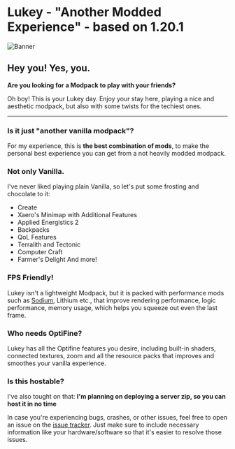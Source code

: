 # Lukey - "Another Modded Experience" - based on 1.20.1

![Banner](https://cdn.modrinth.com/data/ReJdx1Cz/images/15f689faf037a339d54bf8000e0ca9ea21eed48f.png)

## Hey you! Yes, you.
**Are you looking for a Modpack to play with your friends?**

Oh boy! This is your Lukey day.
Enjoy your stay here, playing a nice and aesthetic modpack, but also with some twists for the techiest ones.

---

### Is it just "another vanilla modpack"?
For my experience, this is **the best combination of mods**, to make the personal best experience you can get from a not heavily modded modpack.
### Not only Vanilla.
I've never liked playing plain Vanilla, so let's put some frosting and chocolate to it: 
- Create
- Xaero's Minimap with Additional Features
- Applied Energistics 2
- Backpacks
- QoL Features
- Terralith and Tectonic
- Computer Craft
- Farmer's Delight
And more!
### FPS Friendly!
Lukey isn't a lightweight Modpack, but it is packed with performance mods such as [Sodium](https://modrinth.com/mod/sodium), Lithium etc., that improve rendering performance, logic performance, memory usage, which helps you squeeze out even the last frame.
### Who needs OptiFine?
Lukey has all the Optifine features you desire, including built-in shaders, connected textures, zoom and all the resource packs that improves and smoothes your vanilla experience.
### Is this hostable?
I've also tought on that:
**I'm planning on deploying a server zip, so you can host it in no time**

In case you're experiencing bugs, crashes, or other issues, feel free to open an issue on the [issue tracker](https://github.com/intergrav/Adrenaline/issues). 
Just make sure to include necessary information like your hardware/software so that it's easier to resolve those issues.
